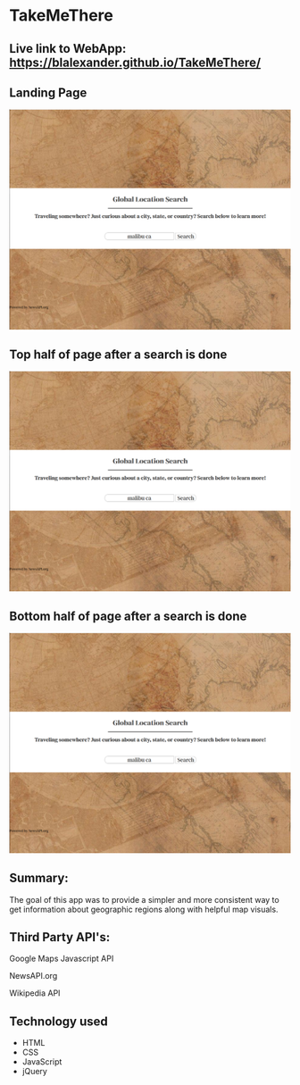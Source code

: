 # TakeMeThere

## Live link to WebApp: https://blalexander.github.io/TakeMeThere/


## Landing Page
![Screenshot1](/images/glslanding.png)

## Top half of page after a search is done
![Screenshot2](/images/glslanding.png)

## Bottom half of page after a search is done
![Screenshot3](/images/glslanding.png)


## Summary:
The goal of this app was to provide a simpler and more consistent way to get information about geographic regions along with helpful map visuals.

## Third Party API's: 

Google Maps Javascript API

NewsAPI.org

Wikipedia API

## Technology used
* HTML
* CSS
* JavaScript
* jQuery
